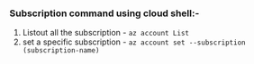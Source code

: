 ### Subscription command using cloud shell:-

1. Listout all the subscription - `az account List`
2. set a specific subscription - `az account set --subscription (subscription-name)`
